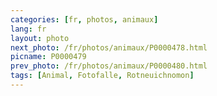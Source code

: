 ```yaml
---
categories: [fr, photos, animaux]
lang: fr
layout: photo
next_photo: /fr/photos/animaux/P0000478.html
picname: P0000479
prev_photo: /fr/photos/animaux/P0000480.html
tags: [Animal, Fotofalle, Rotneuichnomon]
---
```

